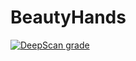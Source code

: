# BeautyHands

[![DeepScan grade](https://deepscan.io/api/teams/19318/projects/24700/branches/762475/badge/grade.svg)](https://deepscan.io/dashboard#view=project&tid=19318&pid=24700&bid=762475)